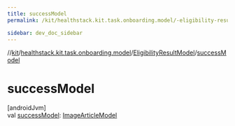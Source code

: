 ```yaml
---
title: successModel
permalink: /kit/healthstack.kit.task.onboarding.model/-eligibility-result-model/success-model.html

sidebar: dev_doc_sidebar
---
```

//[kit](../../../index.html)/[healthstack.kit.task.onboarding.model](../index.html)/[EligibilityResultModel](index.html)/[successModel](success-model.html)



# successModel



[androidJvm]\
val [successModel](success-model.html): [ImageArticleModel](../../healthstack.kit.task.base/-image-article-model/index.html)




